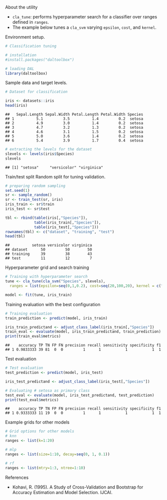 About the utility
- `cla_tune`: performs hyperparameter search for a classifier over ranges defined in `ranges`.
- The example below tunes a `cla_svm` varying `epsilon`, `cost`, and `kernel`.

Environment setup.

``` r
# Classification tuning 

# installation 
#install.packages("daltoolbox")

# loading DAL
library(daltoolbox) 
```

Sample data and target levels.

``` r
# Dataset for classification

iris <- datasets::iris
head(iris)
```

```
##   Sepal.Length Sepal.Width Petal.Length Petal.Width Species
## 1          5.1         3.5          1.4         0.2  setosa
## 2          4.9         3.0          1.4         0.2  setosa
## 3          4.7         3.2          1.3         0.2  setosa
## 4          4.6         3.1          1.5         0.2  setosa
## 5          5.0         3.6          1.4         0.2  setosa
## 6          5.4         3.9          1.7         0.4  setosa
```

``` r
# extracting the levels for the dataset
slevels <- levels(iris$Species)
slevels
```

```
## [1] "setosa"     "versicolor" "virginica"
```

Train/test split
Random split for tuning validation.

``` r
# preparing random sampling
set.seed(1)
sr <- sample_random()
sr <- train_test(sr, iris)
iris_train <- sr$train
iris_test <- sr$test

tbl <- rbind(table(iris[,"Species"]),
             table(iris_train[,"Species"]),
             table(iris_test[,"Species"]))
rownames(tbl) <- c("dataset", "training", "test")
head(tbl)
```

```
##          setosa versicolor virginica
## dataset      50         50        50
## training     39         38        43
## test         11         12         7
```

Hyperparameter grid and search training

``` r
# Training with hyperparameter search
tune <- cla_tune(cla_svm("Species", slevels), 
  ranges = list(epsilon=seq(0,1,0.2), cost=seq(20,100,20), kernel = c("linear", "radial", "polynomial", "sigmoid")))

model <- fit(tune, iris_train)
```

Training evaluation with the best configuration

``` r
# Training evaluation
train_prediction <- predict(model, iris_train)

iris_train_predictand <- adjust_class_label(iris_train[,"Species"])
train_eval <- evaluate(model, iris_train_predictand, train_prediction)
print(train_eval$metrics)
```

```
##    accuracy TP TN FP FN precision recall sensitivity specificity f1
## 1 0.9833333 39 81  0  0         1      1           1           1  1
```

Test evaluation

``` r
# Test evaluation
test_prediction <- predict(model, iris_test)

iris_test_predictand <- adjust_class_label(iris_test[,"Species"])

# Evaluating # setosa as primary class
test_eval <- evaluate(model, iris_test_predictand, test_prediction)
print(test_eval$metrics)
```

```
##    accuracy TP TN FP FN precision recall sensitivity specificity f1
## 1 0.9333333 11 19  0  0         1      1           1           1  1
```

Example grids for other models

``` r
# Grid options for other models
# knn
ranges <- list(k=1:20)

# mlp
ranges <- list(size=1:10, decay=seq(0, 1, 0.1))

# rf
ranges <- list(mtry=1:3, ntree=1:10)
```

References
- Kohavi, R. (1995). A Study of Cross-Validation and Bootstrap for Accuracy Estimation and Model Selection. IJCAI.
